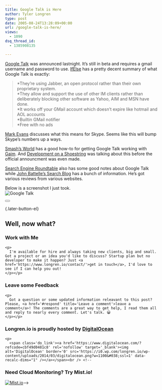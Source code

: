 ```yaml
---
title: Google Talk is Here
author: Tyler Longren
type: post
date: 2005-08-24T13:28:09+00:00
url: /google-talk-is-here/
views:
  - 1090
dsq_thread_id:
  - 1385908135

---
```

[Google Talk][1] was announced lastnight. It&#8217;s still in beta and requires a gmail username and password to use. [IfElse][2] has a pretty decent summary of what Google Talk is exactly:

> *They&#8217;re using Jabber, an open protocol rather than their own proprietary system.  
> *They allow and support the use of other IM clients rather than  
> deliberately blocking other software as Yahoo, AIM and MSN have done.  
> *It works off your GMail account which doesn&#8217;t expire like hotmail and AOL accounts  
> *Builtin GMail notifier  
> *Free with no ads

[Mark Evans][3] discusses what this means for Skype. Seems like this will bump Skype&#8217;s numbers up a ways.

[Smash&#8217;s World][4] has a good how-to for getting Google Talk working with [Gaim][5]. And [Development on a Shoestring][6] was talking about this before the official announcment was even made.

[Search Engine Roundtable][7] also has some good notes about Google Talk while [John Battelle&#8217;s Search Blog][8] has a bunch of information. He&#8217;s got various reviews from various websites.

Below is a screenshot I just took.  
<img src="https://i0.wp.com/www.longren.org/images/googleTalk.png?w=1100" alt="Google Talk" data-recalc-dims="1" /> 

<div class="wpulike wpulike-default " >
  <div class="wp_ulike_general_class wp_ulike_is_not_liked">
    <button type="button"
					aria-label="Like Button"
					data-ulike-id="1978"
					data-ulike-nonce="5c94e4a5aa"
					data-ulike-type="likeThis"
					data-ulike-template="wpulike-default"
					data-ulike-display-likers="0"
					data-ulike-disable-pophover="0"
					class="wp_ulike_btn wp_ulike_put_image wp_likethis_1978"></button><span class="count-box"></span>
  </div>
</div>

[][9]{.later-button-el}

<div class='what-next'>
  <h2>
    Well, now what?
  </h2>
  
  <div class='hire'>
    <h3>
      Work with Me
    </h3>
    
    <p>
      I'm available for hire and always taking new clients, big and small. Got a project or an idea you'd like to discuss? Startup plan but no developer to make it happen? Just <a href='https://www.longren.io/contact/'>get in touch</a>, I'd love to see if I can help you out!
    </p></p>
  </div>
  
  <div class='hire'>
    <h3>
      Leave some Feedback
    </h3>
    
    <p>
      Got a question or some updated information releavant to this post? Please, <a href='#respond' title='Leave a comment'>leave a comment</a>! The comments are a great way to get help, I read them all and reply to nearly every comment. Let's talk. 😀
    </p></p>
  </div>
  
  <div class='now-what-bottom-ad'>
    <h3>
      Longren.io is proudly hosted by <a href='https://www.digitalocean.com/?refcode=cbf49d0481c8'>DigitalOcean</a>
    </h3>
    
    <p>
      <span class='do_link'><a href='https://www.digitalocean.com/?refcode=cbf49d0481c8' rel='nofollow' target='_blank'><img alt='DigitalOcean' border='0' src='https://i0.wp.com/longren.io/wp-content/uploads/2014/03/digitalocean.png?w=1100&#038;ssl=1' data-recalc-dims="1" /></a></span><br /> <!--

<h3>Need Cloud Monitoring? Try Mist.io!</h3>

<span class='do_link'><a href='http://mist.io/?ref=tyler' rel='nofollow' target='_blank'><img alt='Mist.io' border='0' src='https://i0.wp.com/longren.io/wp-content/uploads/2014/04/mistio.jpg?w=1100&#038;ssl=1' data-recalc-dims="1"></a></span>--></div> </div>

 [1]: http://www.google.com/talk/
 [2]: http://ifelse.co.uk/archives/2005/08/24/google-talk-is-live/
 [3]: http://evans.blogware.com/blog/_archives/2005/8/24/1165567.html
 [4]: http://www.smashsworld.com/2005/08/im-on-google-talk-right-now.php
 [5]: http://gaim.sourceforge.net
 [6]: http://blog.slaven.net.au/?p=202
 [7]: http://www.seroundtable.com/archives/002422.html
 [8]: http://battellemedia.com/archives/001817.php
 [9]: #